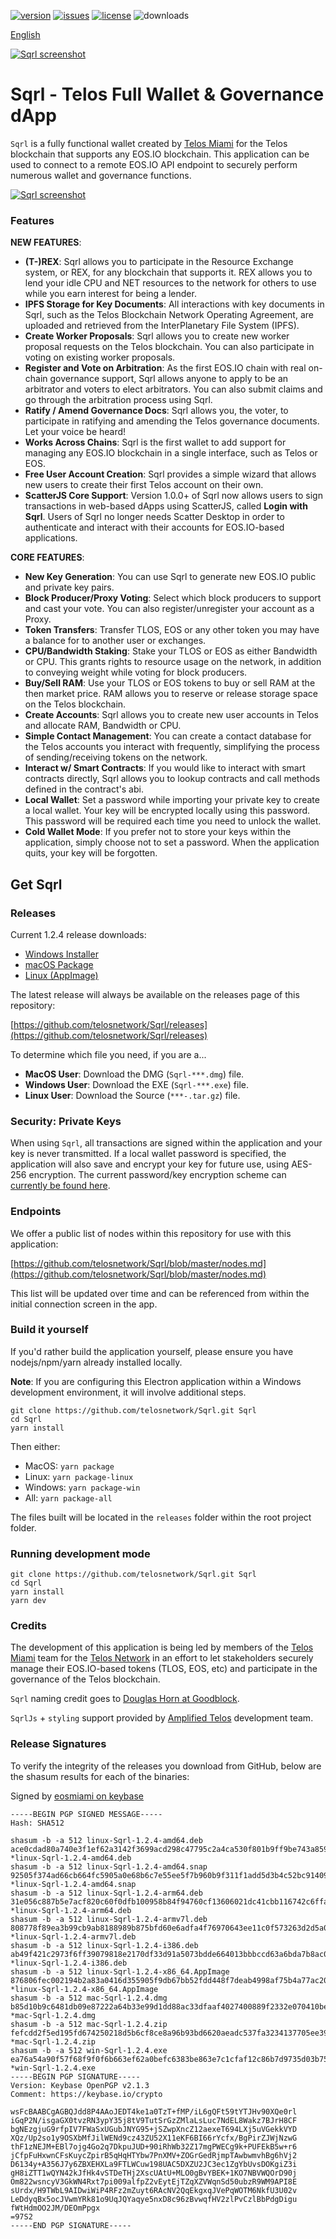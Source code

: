 [![version](https://img.shields.io/github/release/telosnetwork/Sqrl/all.svg)](https://github.com/telosnetwork/Sqrl/releases)
[![issues](https://img.shields.io/github/issues/telosnetwork/Sqrl.svg)](https://github.com/telosnetwork/Sqrl/issues)
[![license](https://img.shields.io/badge/license-MIT-blue.svg)](https://raw.githubusercontent.com/telosnetwork/Sqrl/master/LICENSE)
![downloads](https://img.shields.io/github/downloads/telosnetwork/Sqrl/total.svg)

[English](https://github.com/telosnetwork/Sqrl/blob/master/README.md)

[![Sqrl screenshot](https://raw.githubusercontent.com/telosnetwork/Sqrl/master/app/renderer/assets/images/sqrl.png)](https://raw.githubusercontent.com/telosnetwork/Sqrl/master/app/renderer/assets/images/sqrl.png)

# Sqrl - Telos Full Wallet & Governance dApp

`Sqrl` is a fully functional wallet created by [Telos Miami](https://eos.miami/) for the Telos blockchain that supports any EOS.IO blockchain. This application can be used to connect to a remote EOS.IO API endpoint to securely perform numerous wallet and governance functions.

[![Sqrl screenshot](https://raw.githubusercontent.com/telosnetwork/Sqrl/master/Sqrl.png)](https://raw.githubusercontent.com/telosnetwork/Sqrl/master/Sqrl.png)

### Features

**NEW FEATURES**:
- **(T-)REX**: Sqrl allows you to participate in the Resource Exchange system, or REX, for any blockchain that supports it. REX allows you to lend your idle CPU and NET resources to the network for others to use while you earn interest for being a lender.
- **IPFS Storage for Key Documents**: All interactions with key documents in Sqrl, such as the Telos Blockchain Network Operating Agreement, are uploaded and retrieved from the InterPlanetary File System (IPFS).
- **Create Worker Proposals**: Sqrl allows you to create new worker proposal requests on the Telos blockchain. You can also participate in voting on existing worker proposals.
- **Register and Vote on Arbitration**: As the first EOS.IO chain with real on-chain governance support, Sqrl allows anyone to apply to be an arbitrator and voters to elect arbitrators. You can also submit claims and go through the arbitration process using Sqrl.
- **Ratify / Amend Governance Docs**: Sqrl allows you, the voter, to participate in ratifying and amending the Telos governance documents. Let your voice be heard!
- **Works Across Chains**: Sqrl is the first wallet to add support for managing any EOS.IO blockchain in a single interface, such as Telos or EOS.
- **Free User Account Creation**: Sqrl provides a simple wizard that allows new users to create their first Telos account on their own.
- **ScatterJS Core Support**: Version 1.0.0+ of Sqrl now allows users to sign transactions in web-based dApps using ScatterJS, called **Login with Sqrl**. Users of Sqrl no longer needs Scatter Desktop in order to authenticate and interact with their accounts for EOS.IO-based applications.

**CORE FEATURES**:
- **New Key Generation**: You can use Sqrl to generate new EOS.IO public and private key pairs.
- **Block Producer/Proxy Voting**: Select which block producers to support and cast your vote. You can also register/unregister your account as a Proxy.
- **Token Transfers**: Transfer TLOS, EOS or any other token you may have a balance for to another user or exchanges.
- **CPU/Bandwidth Staking**: Stake your TLOS or EOS as either Bandwidth or CPU. This grants rights to resource usage on the network, in addition to conveying weight while voting for block producers.
- **Buy/Sell RAM**: Use your TLOS or EOS tokens to buy or sell RAM at the then market price. RAM allows you to reserve or release storage space on the Telos blockchain.
- **Create Accounts**: Sqrl allows you to create new user accounts in Telos and allocate RAM, Bandwidth or CPU.
- **Simple Contact Management**: You can create a contact database for the Telos accounts you interact with frequently, simplifying the process of sending/receiving tokens on the network.
- **Interact w/ Smart Contracts**: If you would like to interact with smart contracts directly, Sqrl allows you to lookup contracts and call methods defined in the contract's abi.
- **Local Wallet**: Set a password while importing your private key to create a local wallet. Your key will be encrypted locally using this password. This password will be required each time you need to unlock the wallet.
- **Cold Wallet Mode**: If you prefer not to store your keys within the application, simply choose not to set a password. When the application quits, your key will be forgotten.

## Get Sqrl

### Releases

Current 1.2.4 release downloads:

- [Windows Installer](https://github.com/telosnetwork/Sqrl/releases/download/1.2.4/win-Sqrl-1.2.4.exe)
- [macOS Package](https://github.com/telosnetwork/Sqrl/releases/download/1.2.4/mac-Sqrl-1.2.4.dmg)
- [Linux (AppImage)](https://github.com/telosnetwork/Sqrl/releases/download/1.2.4/linux-Sqrl-1.2.4-x86_64.AppImage)

The latest release will always be available on the releases page of this repository:

[https://github.com/telosnetwork/Sqrl/releases](https://github.com/telosnetwork/Sqrl/releases)

To determine which file you need, if you are a...

- **MacOS User**: Download the DMG (`Sqrl-***.dmg`) file.
- **Windows User**: Download the EXE (`Sqrl-***.exe`) file.
- **Linux User**: Download the Source (`***-.tar.gz`) file.

### Security: Private Keys

When using `Sqrl`, all transactions are signed within the application and your key is never transmitted. If a local wallet password is specified, the application will also save and encrypt your key for future use, using AES-256 encryption. The current password/key encryption scheme can [currently be found here](https://github.com/telosnetwork/Sqrl/blob/master/app/shared/actions/wallet.js#L8).

### Endpoints

We offer a public list of nodes within this repository for use with this application:

[https://github.com/telosnetwork/Sqrl/blob/master/nodes.md](https://github.com/telosnetwork/Sqrl/blob/master/nodes.md)

This list will be updated over time and can be referenced from within the initial connection screen in the app.

### Build it yourself

If you'd rather build the application yourself, please ensure you have nodejs/npm/yarn already installed locally.

**Note**: If you are configuring this Electron application within a Windows development environment, it will involve additional steps.

```
git clone https://github.com/telosnetwork/Sqrl.git Sqrl
cd Sqrl
yarn install
```

Then either:

- MacOS: `yarn package`
- Linux: `yarn package-linux`
- Windows: `yarn package-win`
- All: `yarn package-all`

The files built will be located in the `releases` folder within the root project folder.

### Running development mode

```
git clone https://github.com/telosnetwork/Sqrl.git Sqrl
cd Sqrl
yarn install
yarn dev
```

### Credits

The development of this application is being led by members of the [Telos Miami](https://telos.miami) team for the [Telos Network](https://telos.net) in an effort to let stakeholders securely manage their EOS.IO-based tokens (TLOS, EOS, etc) and participate in the governance of the Telos blockchain.

`Sqrl` naming credit goes to [Douglas Horn at Goodblock](https://goodblock.io/).

`SqrlJs` + `styling` support provided by [Amplified Telos](https://amplified.software/) development team.

### Release Signatures

To verify the integrity of the releases you download from GitHub, below are the shasum results for each of the binaries:

Signed by [eosmiami on keybase](https://keybase.io/eosmiami)

```
-----BEGIN PGP SIGNED MESSAGE-----
Hash: SHA512

shasum -b -a 512 linux-Sqrl-1.2.4-amd64.deb
ace0cdad80a740e3f1ef62a3142f3699acd298c47795c2a4ca530f801b9ff9be743a8598105883c5efa7857849c155b95587534801486dc532db66fb1a763fb2 *linux-Sqrl-1.2.4-amd64.deb
shasum -b -a 512 linux-Sqrl-1.2.4-amd64.snap
92505f374ad66cb664fc5905a0e68b6c7e55ee5f7b960b9f311f1add5d3b4c52bc914095c8e280aed06f299e85ecfcc7660d933cc20418d79490c37eeb3f944b *linux-Sqrl-1.2.4-amd64.snap
shasum -b -a 512 linux-Sqrl-1.2.4-arm64.deb
31e056c887b5e7acf820c60f0dfb100958b84f94760cf13606021dc41cbb116742c6ffa188b308466b67392903ad8b9c0eac14f57ac68c32de562fab92671bc8 *linux-Sqrl-1.2.4-arm64.deb
shasum -b -a 512 linux-Sqrl-1.2.4-armv7l.deb
808778f89ea3b99cb9ab8188989b875bfd60e6adfa4f76970643ee11c0f573263d2d5a09281f654a63a1c7071af1e6ddf687d6f78dbc772b37f17c581048a5f9 *linux-Sqrl-1.2.4-armv7l.deb
shasum -b -a 512 linux-Sqrl-1.2.4-i386.deb
ab49f421c2973f6ff39079818e2170df33d91a5073bdde664013bbbccd63a6bda7b8ac084ea605d9ad8249d8275a8f96f52e2b4ae3d1ec952b97b60e1114185d *linux-Sqrl-1.2.4-i386.deb
shasum -b -a 512 linux-Sqrl-1.2.4-x86_64.AppImage
876806fec002194b2a83a0416d355905f9db67bb52fdd448f7deab4998af75b4a77ac20c9a1439ff30f8fb97092b8e47b743fd12f7be10fa309772407d828aad *linux-Sqrl-1.2.4-x86_64.AppImage
shasum -b -a 512 mac-Sqrl-1.2.4.dmg
b85d10b9c6481db09e87222a64b33e99d1dd88ac33dfaaf4027400889f2332e070410be55a000f0500c11ce92f5150150de787c1651361f7cd53ee5761225525 *mac-Sqrl-1.2.4.dmg
shasum -b -a 512 mac-Sqrl-1.2.4.zip
fefcdd2f5ed195fd674250218d5b6cf8ce8a96b93bd6620aeadc537fa3234137705ee392e52a60bba9978176c519cd030b7414e3ef5627112ab9f146e83231ea *mac-Sqrl-1.2.4.zip
shasum -b -a 512 win-Sqrl-1.2.4.exe
ea76a54a90f57f68f9f0f6b663ef62a0befc6383be863e7c1cfaf12c86b7d9735d03b75a0385cf720cc1e1895c7a327f8efaa952c7ea09b8e418b603dd4636e3 *win-Sqrl-1.2.4.exe
-----BEGIN PGP SIGNATURE-----
Version: Keybase OpenPGP v2.1.3
Comment: https://keybase.io/crypto

wsFcBAABCgAGBQJdd8P4AAoJEDT4ke1a0TzT+fMP/iL6gQFt59tYTJHv90XQe0rl
iGqP2N/isgaGX0tvzRN3ypY35j8tV9TutSrGzZMlaLsLuc7NdEL8Wakz7BJrH8CF
bgNEzgjuG9rfpIV7FWaSxUGubJNYG95+jSZwpXncZ12aexeT694LXj5uVGekkVYD
XQz/Up2so1y9OSXbMfJilWENd9cz43ZU52X11eKF6BI66rYcfx/BgPirZJWjNzwG
thF1zNEJM+EBl7ojg4Go2q7DkpuJUD+90iRhWb32Z17mgPWECg9k+PUFEkB5w+r6
jCfpFuHxwnCFsKuycZpirB5qHqHTYbw7PnXMV+ZOGrGedRjmpTAwbwmvhBg6hVj2
D6134y+A356J7y6ZBXEHXLa9FTLWCuw198UAC5DXZU2JC3ec1ZgYbUvsDOKgiZ3i
gH8iZTT1wQYN42kJfHk4vSTDeTHj2XscUAtU+MLO0gBvYBEK+1KO7NBVWQOrD90j
Om822wsncyV3GkWN4Rxt7pi009alfpZ2vEytEjTZqXZVWqnSd50ubzR9WM9API8E
sUrdx/H9TWbL9AIDwiWiP4RFz2mZuyt6RAcNV2QqEkgxqJVePqWOTM6NkfU3U02v
LeDdyqBx5ocJVwmYRk81o9UqJQYaqye5nxD8c96zBvwqfHV2zlPvCzlBbPdgDigu
fWtHdmOO2JM/DEOmPpgx
=97S2
-----END PGP SIGNATURE-----
```